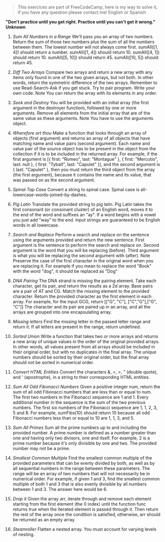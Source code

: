 > This exercices are part of FreeCodeCamp, here is my way to solve it, if you have any question please contact me! English or Spanish

**"Don't practice until you get right. Practice until you can't get it wrong." Unknown**

1. *Sum All Numbers in a Range* We'll pass you an array of two numbers. Return the sum of those two numbers plus the sum of all the numbers between them. The lowest number will not always come first.
sumAll([1, 4]) should return a number.
sumAll([1, 4]) should return 10.
sumAll([4, 1]) should return 10.
sumAll([5, 10]) should return 45.
sumAll([10, 5]) should return 45.

2. *Diff Two Arrays* Compare two arrays and return a new array with any items only found in one of the two given arrays, but not both. In other words, return the symmetric difference of the two arrays.
Remember to use Read-Search-Ask if you get stuck. Try to pair program. Write your own code.
Note
You can return the array with its elements in any order. 

3. *Seek and Destroy* You will be provided with an initial array (the first argument in the destroyer function), followed by one or more arguments. Remove all elements from the initial array that are of the same value as these arguments.
Note
You have to use the arguments object.

4. *Wherefore art thou* Make a function that looks through an array of objects (first argument) and returns an array of all objects that have matching name and value pairs (second argument). Each name and value pair of the source object has to be present in the object from the collection if it is to be included in the returned array. 
For example, if the first argument is [{ first: "Romeo", last: "Montague" }, { first: "Mercutio", last: null }, { first: "Tybalt", last: "Capulet" }], and the second argument is { last: "Capulet" }, then you must return the third object from the array (the first argument), because it contains the name and its value, that was passed on as the second argument.

5. *Spinal Tap Case* Convert a string to spinal case. Spinal case is all-lowercase-words-joined-by-dashes.

6. *Pig Latin* Translate the provided string to pig latin. Pig Latin takes the first consonant (or consonant cluster) of an English word, moves it to the end of the word and suffixes an "ay". If a word begins with a vowel you just add "way" to the end. Input strings are guaranteed to be English words in all lowercase.

7. *Search and Replace* Perform a search and replace on the sentence using the arguments provided and return the new sentence. First argument is the sentence to perform the search and replace on. Second argument is the word that you will be replacing (before). Third argument is what you will be replacing the second argument with (after).
Note
Preserve the case of the first character in the original word when you are replacing it. For example if you mean to replace the word "Book" with the word "dog", it should be replaced as "Dog"

8. *DNA Pairing* The DNA strand is missing the pairing element. Take each character, get its pair, and return the results as a 2d array. Base pairs are a pair of AT and CG. Match the missing element to the provided character. Return the provided character as the first element in each array. For example, for the input GCG, return [["G", "C"], ["C","G"],["G", "C"]] The character and its pair are paired up in an array, and all the arrays are grouped into one encapsulating array.

9. *Missing letters* Find the missing letter in the passed letter range and return it. If all letters are present in the range, return undefined.

10. *Sorted Union* Write a function that takes two or more arrays and returns a new array of unique values in the order of the original provided arrays. In other words, all values present from all arrays should be included in their original order, but with no duplicates in the final array. The unique numbers should be sorted by their original order, but the final array should not be sorted in numerical order.

11. *Convert HTML Entities* Convert the characters &, <, >, " (double quote), and ' (apostrophe), in a string to their corresponding HTML entities.

12. *Sum All Odd Fibonacci Numbers* Given a positive integer num, return the sum of all odd Fibonacci numbers that are less than or equal to num. The first two numbers in the Fibonacci sequence are 1 and 1. Every additional number in the sequence is the sum of the two previous numbers. The first six numbers of the Fibonacci sequence are 1, 1, 2, 3, 5 and 8. For example, sumFibs(10) should return 10 because all odd Fibonacci numbers less than or equal to 10 are 1, 1, 3, and 5.

13. *Sum All Primes* Sum all the prime numbers up to and including the provided number. A prime number is defined as a number greater than one and having only two divisors, one and itself. For example, 2 is a prime number because it's only divisible by one and two. The provided number may not be a prime.

14. *Smallest Common Multiple* Find the smallest common multiple of the provided parameters that can be evenly divided by both, as well as by all sequential numbers in the range between these parameters. The range will be an array of two numbers that will not necessarily be in numerical order. For example, if given 1 and 3, find the smallest common multiple of both 1 and 3 that is also evenly divisible by all numbers between 1 and 3. The answer here would be 6.

15. *Drop it* Given the array arr, iterate through and remove each element starting from the first element (the 0 index) until the function func returns true when the iterated element is passed through it. Then return the rest of the array once the condition is satisfied, otherwise, arr should be returned as an empty array.

16. *Steamroller* Flatten a nested array. You must account for varying levels of nesting.






